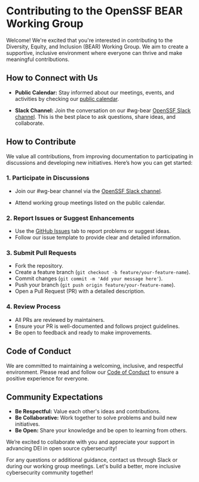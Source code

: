 # Contributing to the OpenSSF BEAR Working Group

Welcome! We're excited that you're interested in contributing to the Diversity, Equity, and Inclusion (BEAR) Working Group. We aim to create a supportive, inclusive environment where everyone can thrive and make meaningful contributions.

## How to Connect with Us

- **Public Calendar:** Stay informed about our meetings, events, and activities by checking our [public calendar](#https://calendar.google.com/calendar/u/0/r?cid=czYzdm9lZmhwNWk5cGZsdGI1cTY3bmdwZXNAZ3JvdXAuY2FsZW5kYXIuZ29vZ2xlLmNvbQ).

- **Slack Channel:** Join the conversation on our #wg-bear [OpenSSF Slack channel](#https://openssf.slack.com/join/shared_invite/zt-2sa4ub3pw-TKfiwHzTINSQY4ZSunhnSw#/shared-invite/email). This is the best place to ask questions, share ideas, and collaborate.

## How to Contribute

We value all contributions, from improving documentation to participating in discussions and developing new initiatives. Here’s how you can get started:

### 1. Participate in Discussions

- Join our #wg-bear channel via the [OpenSSF Slack channel](#https://openssf.slack.com/join/shared_invite/zt-2sa4ub3pw-TKfiwHzTINSQY4ZSunhnSw#/shared-invite/email).

- Attend working group meetings listed on the public calendar.

### 2. Report Issues or Suggest Enhancements

- Use the [GitHub Issues](https://github.com/ossf/wg-dei/issues) tab to report problems or suggest ideas.
- Follow our issue template to provide clear and detailed information.

### 3. Submit Pull Requests

- Fork the repository.
- Create a feature branch (`git checkout -b feature/your-feature-name`).
- Commit changes (`git commit -m 'Add your message here'`).
- Push your branch (`git push origin feature/your-feature-name`).
- Open a Pull Request (PR) with a detailed description.

### 4. Review Process

- All PRs are reviewed by maintainers.
- Ensure your PR is well-documented and follows project guidelines.
- Be open to feedback and ready to make improvements.

## Code of Conduct

We are committed to maintaining a welcoming, inclusive, and respectful environment. Please read and follow our [Code of Conduct](/CONTRIBUTING.md) to ensure a positive experience for everyone.

## Community Expectations

- **Be Respectful:** Value each other's ideas and contributions.
- **Be Collaborative:** Work together to solve problems and build new initiatives.
- **Be Open:** Share your knowledge and be open to learning from others.

We’re excited to collaborate with you and appreciate your support in advancing DEI in open source cybersecurity!

For any questions or additional guidance, contact us through Slack or during our working group meetings. Let's build a better, more inclusive cybersecurity community together!
